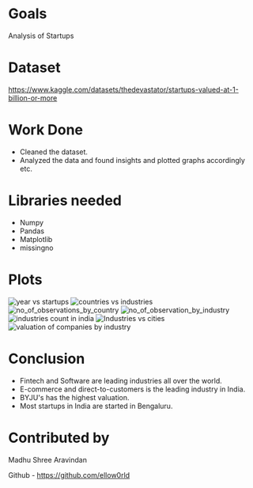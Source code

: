 # Goals
Analysis of Startups

# Dataset
https://www.kaggle.com/datasets/thedevastator/startups-valued-at-1-billion-or-more

# Work Done
- Cleaned the dataset.
- Analyzed the data and found insights and plotted graphs accordingly etc.

# Libraries needed
- Numpy
- Pandas
- Matplotlib
- missingno

# Plots
![year vs startups](https://github.com/ellow0rld/ML-Crate/assets/116413038/743987b8-e5a5-4cc2-b3d1-c47f809f6a87)
![countries vs industries](https://github.com/ellow0rld/ML-Crate/assets/116413038/7a630837-4e27-4217-810a-0f3bfa7037ae)
![no_of_observations_by_country](https://github.com/ellow0rld/ML-Crate/assets/116413038/f130d5ad-57c9-436d-9a95-ad5c17e0123b)
![no_of_observation_by_industry](https://github.com/ellow0rld/ML-Crate/assets/116413038/0362c3aa-6752-4e0e-8250-b74e82aaf576)
![industries count in india](https://github.com/ellow0rld/ML-Crate/assets/116413038/4d8da8ae-79b5-404c-b39a-1d1bf3a7f645)
![Industries vs cities](https://github.com/ellow0rld/ML-Crate/assets/116413038/0086d8d5-1f72-4f08-b7cc-9199e68edd14)
![valuation of companies by industry](https://github.com/ellow0rld/ML-Crate/assets/116413038/28423e9c-1c74-4732-96e9-71ed86c920c1)

# Conclusion
- Fintech and Software are leading industries all over the world.
- E-commerce and direct-to-customers is the leading industry in India.
- BYJU's has the highest valuation.
- Most startups in India are started in Bengaluru.

# Contributed by
Madhu Shree Aravindan

Github - https://github.com/ellow0rld
